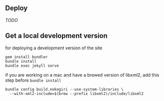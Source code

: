 ## Deploy

*TODO*

## Get a local development version

for deploying a development version of the site

```shell
gem install bundler
bundle install
bundle exec jekyll serve
```

if you are working on a mac and have a brewed version of libxml2, add this
step before `bundle install`

```
bundle config build.nokogiri --use-system-libraries \
  --with-xml2-include=$(brew --prefix libxml2)/include/libxml2
 ```
